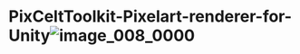 # PixCeltToolkit-Pixelart-renderer-for-Unity![image_008_0000](https://user-images.githubusercontent.com/83895158/191230072-1874d45e-1140-405f-97c5-7f11888c0fcd.jpg)
